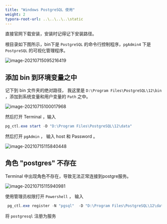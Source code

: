 ```yaml
---
title: "Windows PostgreSQL 使用"
weight: 2
typora-root-url: ..\..\..\..\static
---
```


直接官网下载安装，安装时记得记下安装路径。

根目录如下图所示，bin下是 `PostgreSQL` 的命令行控制程序，`pgAdmin4` 下是 `PostpreSQL` 的可视化管理程序。

![image-20210715095216419](/images/Windows-PostgreSQL-usage/assets/image-20210715095216419.png)

## 添加 bin 到环境变量之中

记下到 bin 文件夹的绝对路径， 我这里是 `D:\Program Files\PostgreSQL\12\bin` ，添加到系统变量和用户变量的 `Path` 之中。

![image-20210715100017968](/images/Windows-PostgreSQL-usage/assets/image-20210715100017968.png)

然后打开 Terminal ，输入

```powershell
pg_ctl.exe start -D "D:\Program Files\PostgreSQL\12\data"
```

然后打开 `pgAdmin` ， 输入 host 和 Password 。

![image-20210715115840448](/images/Windows-PostgreSQL-usage/assets/image-20210715115840448.png)

## 角色 "postgres" 不存在

Terminal 中出现角色不存在，导致无法正常连接到postgre服务。

![image-20210715115940981](/images/Windows-PostgreSQL-usage/assets/image-20210715115940981.png)

使用管理员权限打开 `Powershell` ， 输入

```powershell
 pg_ctl.exe register -N "pgsql"  -D "D:\Program Files\PostgreSQL\12\data"
```

将 `postgresql` 注册为服务

